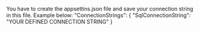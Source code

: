 You have to create the appsettins.json file and save your connection string in this file. Example below:
"ConnectionStrings": {
    "SqlConnectionString": "YOUR DEFINED CONNECTION STRING"
  }
